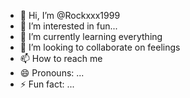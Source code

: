 - 👋 Hi, I’m @Rockxxx1999
- 👀 I’m interested in fun...
- 🌱 I’m currently learning everything 
- 💞️ I’m looking to collaborate on feelings
- 📫 How to reach me 
- 😄 Pronouns: ...
- ⚡ Fun fact: ...

<!---
Rockxxx1999/Rockxxx1999 is a ✨ special ✨ repository because its `README.md` (this file) appears on your GitHub profile.
You can click the Preview link to take a look at your changes.
--->
